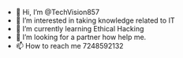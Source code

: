 - 👋 Hi, I’m @TechVision857
- 👀 I’m interested in taking knowledge related to IT
- 🌱 I’m currently learning Ethical Hacking 
- 💞️ I’m looking for a partner how help me.
- 📫 How to reach me 7248592132

<!---
TechVision857/TechVision857 is a ✨ special ✨ repository because its `README.md` (this file) appears on your GitHub profile.
You can click the Preview link to take a look at your changes.
--->
